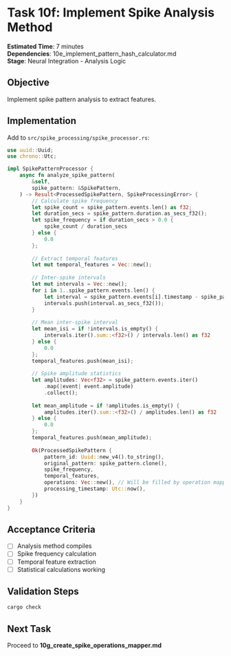 # Task 10f: Implement Spike Analysis Method

**Estimated Time**: 7 minutes  
**Dependencies**: 10e_implement_pattern_hash_calculator.md  
**Stage**: Neural Integration - Analysis Logic

## Objective
Implement spike pattern analysis to extract features.

## Implementation

Add to `src/spike_processing/spike_processor.rs`:
```rust
use uuid::Uuid;
use chrono::Utc;

impl SpikePatternProcessor {
    async fn analyze_spike_pattern(
        &self,
        spike_pattern: &SpikePattern,
    ) -> Result<ProcessedSpikePattern, SpikeProcessingError> {
        // Calculate spike frequency
        let spike_count = spike_pattern.events.len() as f32;
        let duration_secs = spike_pattern.duration.as_secs_f32();
        let spike_frequency = if duration_secs > 0.0 {
            spike_count / duration_secs
        } else {
            0.0
        };
        
        // Extract temporal features
        let mut temporal_features = Vec::new();
        
        // Inter-spike intervals
        let mut intervals = Vec::new();
        for i in 1..spike_pattern.events.len() {
            let interval = spike_pattern.events[i].timestamp - spike_pattern.events[i-1].timestamp;
            intervals.push(interval.as_secs_f32());
        }
        
        // Mean inter-spike interval
        let mean_isi = if !intervals.is_empty() {
            intervals.iter().sum::<f32>() / intervals.len() as f32
        } else {
            0.0
        };
        temporal_features.push(mean_isi);
        
        // Spike amplitude statistics
        let amplitudes: Vec<f32> = spike_pattern.events.iter()
            .map(|event| event.amplitude)
            .collect();
        
        let mean_amplitude = if !amplitudes.is_empty() {
            amplitudes.iter().sum::<f32>() / amplitudes.len() as f32
        } else {
            0.0
        };
        temporal_features.push(mean_amplitude);
        
        Ok(ProcessedSpikePattern {
            pattern_id: Uuid::new_v4().to_string(),
            original_pattern: spike_pattern.clone(),
            spike_frequency,
            temporal_features,
            operations: Vec::new(), // Will be filled by operation mapper
            processing_timestamp: Utc::now(),
        })
    }
}
```

## Acceptance Criteria
- [ ] Analysis method compiles
- [ ] Spike frequency calculation
- [ ] Temporal feature extraction
- [ ] Statistical calculations working

## Validation Steps
```bash
cargo check
```

## Next Task
Proceed to **10g_create_spike_operations_mapper.md**